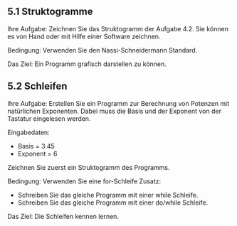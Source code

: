 ## 5.1 Struktogramme
Ihre Aufgabe: Zeichnen Sie das Struktogramm der Aufgabe 4.2.
Sie können es von Hand oder mit Hilfe einer Software zeichnen.

Bedingung: Verwenden Sie den Nassi-Schneidermann Standard.

Das Ziel: Ein Programm grafisch darstellen zu können.

## 5.2 Schleifen
Ihre Aufgabe: Erstellen Sie ein Programm zur Berechnung von Potenzen mit natürlichen Exponenten.
Dabei muss die Basis und der Exponent von der Tastatur eingelesen werden.

Eingabedaten:

* Basis = 3.45
* Exponent = 6

Zeichnen Sie zuerst ein Struktogramm des Programms.

Bedingung: Verwenden Sie eine for-Schleife
Zusatz:

* Schreiben Sie das gleiche Programm mit einer while Schleife.
* Schreiben Sie das gleiche Programm mit einer do/while Schleife.

Das Ziel: Die Schleifen kennen lernen.

